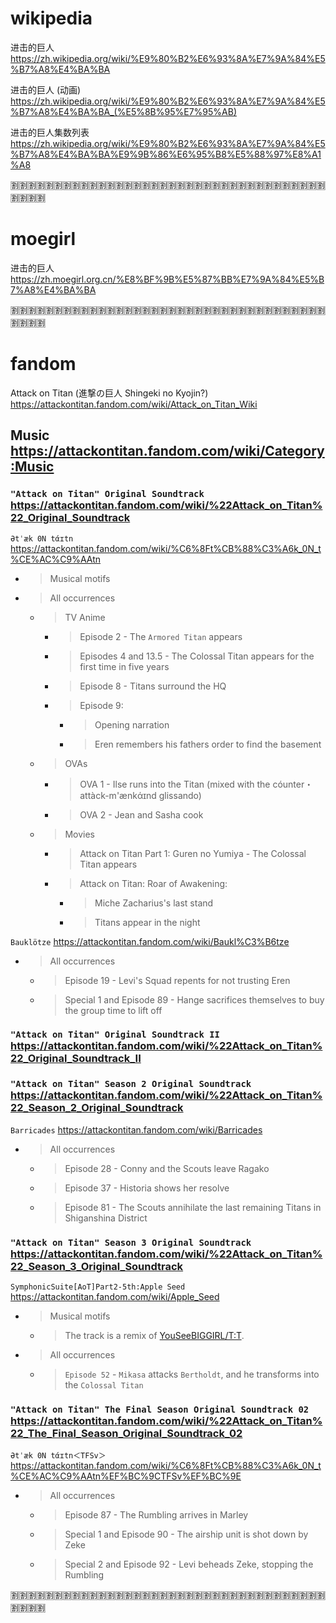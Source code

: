 

# wikipedia

进击的巨人 https://zh.wikipedia.org/wiki/%E9%80%B2%E6%93%8A%E7%9A%84%E5%B7%A8%E4%BA%BA

进击的巨人 (动画) https://zh.wikipedia.org/wiki/%E9%80%B2%E6%93%8A%E7%9A%84%E5%B7%A8%E4%BA%BA_(%E5%8B%95%E7%95%AB)

进击的巨人集数列表 https://zh.wikipedia.org/wiki/%E9%80%B2%E6%93%8A%E7%9A%84%E5%B7%A8%E4%BA%BA%E9%9B%86%E6%95%B8%E5%88%97%E8%A1%A8

:u5272::u5272::u5272::u5272::u5272::u5272::u5272::u5272::u5272::u5272::u5272::u5272::u5272::u5272::u5272::u5272::u5272::u5272::u5272::u5272::u5272::u5272::u5272::u5272::u5272::u5272::u5272::u5272::u5272::u5272::u5272::u5272::u5272::u5272::u5272::u5272::u5272::u5272::u5272::u5272:

# moegirl

进击的巨人 https://zh.moegirl.org.cn/%E8%BF%9B%E5%87%BB%E7%9A%84%E5%B7%A8%E4%BA%BA

:u5272::u5272::u5272::u5272::u5272::u5272::u5272::u5272::u5272::u5272::u5272::u5272::u5272::u5272::u5272::u5272::u5272::u5272::u5272::u5272::u5272::u5272::u5272::u5272::u5272::u5272::u5272::u5272::u5272::u5272::u5272::u5272::u5272::u5272::u5272::u5272::u5272::u5272::u5272::u5272:

# fandom 

Attack on Titan (進撃の巨人 Shingeki no Kyojin?)  https://attackontitan.fandom.com/wiki/Attack_on_Titan_Wiki

## Music https://attackontitan.fandom.com/wiki/Category:Music

### `"Attack on Titan" Original Soundtrack` https://attackontitan.fandom.com/wiki/%22Attack_on_Titan%22_Original_Soundtrack

`Ətˈæk 0N tάɪtn` https://attackontitan.fandom.com/wiki/%C6%8Ft%CB%88%C3%A6k_0N_t%CE%AC%C9%AAtn
- > Musical motifs
- > All occurrences
  * > TV Anime
    + > Episode 2 - The `Armored Titan` appears
    + > Episodes 4 and 13.5 - The Colossal Titan appears for the first time in five years
    + > Episode 8 - Titans surround the HQ
    + > Episode 9:
      - > Opening narration
      - > Eren remembers his fathers order to find the basement
  * > OVAs
    + > OVA 1 - Ilse runs into the Titan (mixed with the cóunter・attàck-m'ænkάɪnd glissando)
    + > OVA 2 - Jean and Sasha cook
  * > Movies
    + > Attack on Titan Part 1: Guren no Yumiya - The Colossal Titan appears
    + > Attack on Titan: Roar of Awakening:
      - > Miche Zacharius's last stand
      - > Titans appear in the night

`Bauklötze` https://attackontitan.fandom.com/wiki/Baukl%C3%B6tze
- > All occurrences
  * > Episode 19 - Levi's Squad repents for not trusting Eren
  * > Special 1 and Episode 89 - Hange sacrifices themselves to buy the group time to lift off

### `"Attack on Titan" Original Soundtrack II` https://attackontitan.fandom.com/wiki/%22Attack_on_Titan%22_Original_Soundtrack_II

### `"Attack on Titan" Season 2 Original Soundtrack` https://attackontitan.fandom.com/wiki/%22Attack_on_Titan%22_Season_2_Original_Soundtrack

`Barricades` https://attackontitan.fandom.com/wiki/Barricades
- > All occurrences
  * > Episode 28 - Conny and the Scouts leave Ragako
  * > Episode 37 - Historia shows her resolve
  * > Episode 81 - The Scouts annihilate the last remaining Titans in Shiganshina District

### `"Attack on Titan" Season 3 Original Soundtrack` https://attackontitan.fandom.com/wiki/%22Attack_on_Titan%22_Season_3_Original_Soundtrack

`SymphonicSuite[AoT]Part2-5th:Apple Seed` https://attackontitan.fandom.com/wiki/Apple_Seed
- > Musical motifs
  * > The track is a remix of [YouSeeBIGGIRL/T:T](https://attackontitan.fandom.com/wiki/YouSeeBIGGIRL/T:T).
- > All occurrences
  * > `Episode 52` - `Mikasa` attacks `Bertholdt`, and he transforms into the `Colossal Titan`

### `"Attack on Titan" The Final Season Original Soundtrack 02` https://attackontitan.fandom.com/wiki/%22Attack_on_Titan%22_The_Final_Season_Original_Soundtrack_02

`Ətˈæk 0N tάɪtn＜TFSv＞` https://attackontitan.fandom.com/wiki/%C6%8Ft%CB%88%C3%A6k_0N_t%CE%AC%C9%AAtn%EF%BC%9CTFSv%EF%BC%9E
- > All occurrences
  * > Episode 87 - The Rumbling arrives in Marley
  * > Special 1 and Episode 90 - The airship unit is shot down by Zeke
  * > Special 2 and Episode 92 - Levi beheads Zeke, stopping the Rumbling

:u5272::u5272::u5272::u5272::u5272::u5272::u5272::u5272::u5272::u5272::u5272::u5272::u5272::u5272::u5272::u5272::u5272::u5272::u5272::u5272::u5272::u5272::u5272::u5272::u5272::u5272::u5272::u5272::u5272::u5272::u5272::u5272::u5272::u5272::u5272::u5272::u5272::u5272::u5272::u5272:
